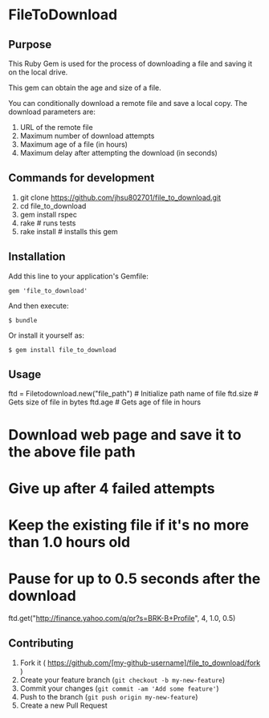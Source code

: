 # FileToDownload

## Purpose
This Ruby Gem is used for the process of downloading a file and saving it on the local drive.

This gem can obtain the age and size of a file.

You can conditionally download a remote file and save a local copy.  The download parameters are:
1. URL of the remote file
2. Maximum number of download attempts
3. Maximum age of a file (in hours)
4. Maximum delay after attempting the download (in seconds)

## Commands for development
1. git clone https://github.com/jhsu802701/file_to_download.git
2. cd file_to_download
3. gem install rspec
4. rake # runs tests
5. rake install # installs this gem

## Installation

Add this line to your application's Gemfile:

    gem 'file_to_download'

And then execute:

    $ bundle

Or install it yourself as:

    $ gem install file_to_download

## Usage

ftd = Filetodownload.new("file_path") # Initialize path name of file
ftd.size # Gets size of file in bytes
ftd.age # Gets age of file in hours
# Download web page and save it to the above file path
# Give up after 4 failed attempts
# Keep the existing file if it's no more than 1.0 hours old
# Pause for up to 0.5 seconds after the download
ftd.get("http://finance.yahoo.com/q/pr?s=BRK-B+Profile", 4, 1.0, 0.5)

## Contributing

1. Fork it ( https://github.com/[my-github-username]/file_to_download/fork )
2. Create your feature branch (`git checkout -b my-new-feature`)
3. Commit your changes (`git commit -am 'Add some feature'`)
4. Push to the branch (`git push origin my-new-feature`)
5. Create a new Pull Request
